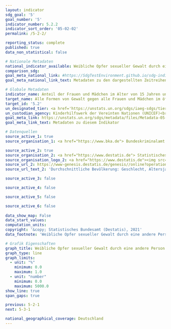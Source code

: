```yaml
---
layout: indicator    
sdg_goal: '5'    
goal_number: '5'    
indicator_number: 5.2.2    
indicator_sort_order: '05-02-02'    
permalink: /5-2-2/    

reporting_status: complete    
published: true    
data_non_statistical: false    

# Nationale Metadaten    
national_indicator_available: Weibliche Opfer sexueller Gewalt durch eine andere Person als einen intimen Partner    
comparison_sdg:     
goal_meta_national_link: #https://SdgTestEnvironment.github.io/sdg-indicators/public/MetaDe/5.2.2.pdf    
goal_meta_national_link_text: Metadaten zu den dargestellten Zeitreihen    

# Globale Metadaten    
indicator_name: Anteil der Frauen und Mädchen im Alter von 15 Jahren und älter, die in den vorangegangenen 12 Monaten sexueller Gewalt durch andere Personen als einen Intimpartner ausgesetzt waren, nach Alter und Tatort    
target_name: Alle Formen von Gewalt gegen alle Frauen und Mädchen im öffentlichen und im privaten Bereich einschließlich des Menschenhandels und sexueller und anderer Formen der Ausbeutung beseitigen    
target_id: '5.2'    
un_designated_tier: <a href='https://unstats.un.org/sdgs/iaeg-sdgs/tier-classification/' title='Klicken Sie hier um weitere Informationen zur UN-Tier-Klassifikation zu erhalten.'  target='_blank'>Tier II</a>    
un_custodian_agency: Kinderhilfswerk der Vereinten Nationen (UNICEF)<br>Einheit der Vereinten Nationen für Gleichstellung und Ermächtigung der Frauen (UN Women)<br>Bevölkerungsfonds der Vereinten Nationen (UNFPA)<br>Weltgesundheitsorganisation (WHO)<br>Büro der Vereinten Nationen für Drogen- und Verbrechensbekämpfung (UNODC)    
goal_meta_link: https://unstats.un.org/sdgs/metadata/files/Metadata-05-02-02.pdf    
goal_meta_link_text: Metadaten zu diesem Indikator        

# Datenquellen
source_active_1: true
source_organisation_1: <a href="https://www.bka.de"> Bundeskriminalamt (BKA) </a>

source_active_2: true
source_organisation_2: <a href="https://www.destatis.de"> Statistisches Bundesamt (Destatis) </a>
source_organisation_logo_2: <a href="https://www.destatis.de"><img src="https://g205sdgs.github.io/sdg-indicators/public/OrgImgDe/destatis.png" alt="Logo destatis" style="height:60px; width:148px"/></a>
source_url_2: https://www-genesis.destatis.de/genesis//online?operation=table&code=12411-0041&bypass=true&language=de
source_url_text_2: 'Durchschnittliche Bevölkerung: Geschlecht, Altersjahre – GENESIS online 12411-0041'

source_active_3: false

source_active_4: false

source_active_5: false

source_active_6: false
    
data_show_map: False    
data_start_values:     
computation_units:     
copyright: '&copy; Statistisches Bundesamt (Destatis), 2021'    
data_footnote: 'Weibliche Opfer sexueller Gewalt durch eine andere Person als einen intimen Partner (in %): 2020 vorläufige Daten. Die Berechnung weicht von der Polizeilichen Kriminalstatistik ab (Zahl der Opfer je 100.000 Einwohner des entsprechenden Bevölkerungsanteils; Bevölkerung zum Stichtag 31.12. des Vorjahres).'    

# Grafik Eigenschaften    
graph_title: Weibliche Opfer sexueller Gewalt durch eine andere Person als einen intimen Partner    
graph_type: line    
graph_limits:
  - unit: "%"
    minimum: 0.0
    maximum: 1.0
  - unit: "number"
    minimum: 0.0
    maximum: 5000.0
show_line: true
span_gaps: true    

previous: 5-2-1    
next: 5-3-1    

national_geographical_coverage: Deutschland    
---
```


<span></span>